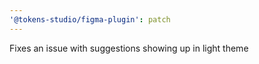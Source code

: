 ```yaml
---
'@tokens-studio/figma-plugin': patch
---
```


Fixes an issue with suggestions showing up in light theme
